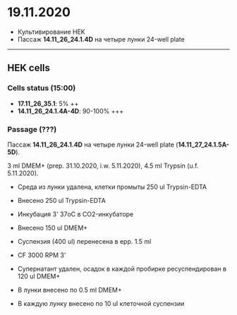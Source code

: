 19.11.2020
==========

- Культивирование HEK
- Пассаж **14.11_26_24.1.4D** на четыре лунки 24-well plate

---

## HEK cells 
### Cells status (15:00)
- **17.11_26_35.1**: 5% ++
- **14.11_26_24.1.4A-4D**: 90-100% +++

### Passage (???)
Пассаж **14.11_26_24.1.4D** на четыре лунки 24-well plate (**14.11_27_24.1.5A-5D**).

3 ml DMEM+ (prep. 31.10.2020, i.w. 5.11.2020), 4.5 ml Trypsin (u.f. 5.11.2020).

- Среда из лунки удалена, клетки промыты 250 ul Trypsin-EDTA
- Внесено 250 ul Trypsin-EDTA
- Инкубация 3' 37oC в CO2-инкубаторе
- Внесено 150 ul DMEM+
- Суспензия (400 ul) перенесена в epp. 1.5 ml
- CF 3000 RPM 3'
- Супернатант удален, осадок в каждой пробирке ресуспендирован в 120 ul DMEM+

- В лунки внесено по 0.5 ml DMEM+
- В каждую лунку внесено по 10 ul клеточной суспензии

